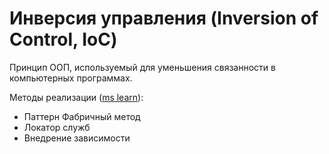 # Инверсия управления (Inversion of Control, IoC)



Принцип ООП, используемый для уменьшения связанности в компьютерных программах.



Методы реализации ([ms learn](https://docs.microsoft.com/ru-ru/learn/paths/customize-your-xamarin-forms-apps/)):

- Паттерн Фабричный метод
- Локатор служб
- Внедрение зависимости